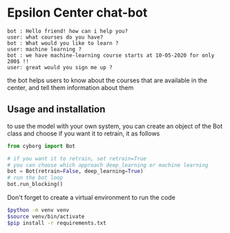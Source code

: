 # Epsilon Center chat-bot

```raw
bot : Hello friend! how can i help you?
user: what courses do you have?
bot : What would you like to learn ?
user: machine learning ?
bot : we have machine-learning course starts at 10-05-2020 for only 200$ !!
user: great would you sign me up ?
```

the bot helps users to know about the courses that are available in the center, and tell them information about them

## Usage and installation

to use the model with your own system, you can create an object of the Bot class and choose if you want it to retrain, it as follows

```python
from cyborg import Bot

# if you want it to retrain, set retrain=True
# you can choose which approach deep_learning or machine learning
bot = Bot(retrain=False, deep_learning=True)
# run the bot loop
bot.run_blocking()
```

Don't forget to create a virtual environment to run the code

```bash
$python -m venv venv
$source venv/bin/activate
$pip install -r requirements.txt
```
